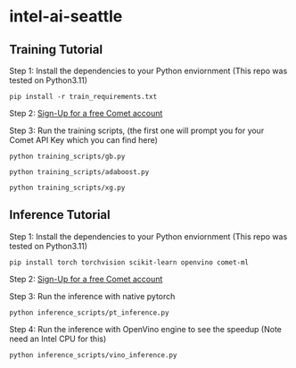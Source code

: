 # intel-ai-seattle

## Training Tutorial 

Step 1: Install the dependencies to your Python enviornment (This repo was tested on Python3.11)

```console
pip install -r train_requirements.txt 
```

Step 2: [Sign-Up for a free Comet account](https://www.comet.com/signup?utm_source=intel_ai_dev_summit&utm_medium=github&utm_content=readme)

Step 3: Run the training scripts, (the first one will prompt you for your Comet API Key which you can find here)

```console
python training_scripts/gb.py
```
```console
python training_scripts/adaboost.py
```
```console
python training_scripts/xg.py
```

## Inference Tutorial 

Step 1: Install the dependencies to your Python enviornment (This repo was tested on Python3.11)

```console
pip install torch torchvision scikit-learn openvino comet-ml
```

Step 2: [Sign-Up for a free Comet account](https://www.comet.com/signup?utm_source=intel_ai_dev_summit&utm_medium=github&utm_content=readme)

Step 3: Run the inference with native pytorch

```console
python inference_scripts/pt_inference.py
```

Step 4: Run the inference with OpenVino engine to see the speedup (Note need an Intel CPU for this)
```console
python inference_scripts/vino_inference.py
```
